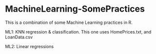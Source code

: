 # MachineLearning-SomePractices
This is a combination of some Machine Learning practices in R. 

ML1: 
KNN regression & classification.
This one uses HomePrices.txt, and LoanData.csv

ML2: 
Linear regressions
